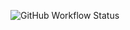 ![GitHub Workflow Status](https://img.shields.io/github/actions/workflow/status/JBank25/Server-Client-Network/ci-main.yml?branch=main&label=build)

